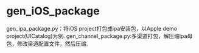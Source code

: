 gen_iOS_package
===============
gen_ipa_package.py：将iOS project打包成ipa安装包，以Apple demo project(UICatalog)为例.
gen_channel_package.py:多渠道打包，解压缩ipa母包，修改渠道配置文件，然后压缩.
